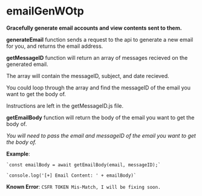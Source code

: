 # emailGenWOtp
**Gracefully generate email accounts and view contents sent to them.**


**generateEmail** function sends a request to the api to generate a new email for you, and returns the email address.


**getMessageID** function will return an array of messages recieved on the generated email.

   The array will contain the messageID, subject, and date recieved.
   
   You could loop through the array and find the messageID of the email you want to get the body of.
   
   Instructions are left in the getMessageID.js file.
   

**getEmailBody** function will return the body of the email you want to get the body of.

*You will need to pass the email and messageID of the email you want to get the body of.*

**Example**:
  
    `const emailBody = await getEmailBody(email, messageID);`
    
    `console.log('[+] Email Content: ' + emailBody)`
    
 **Known Error**:
      `CSFR TOKEN Mis-Match, I will be fixing soon.`
      
  
  

